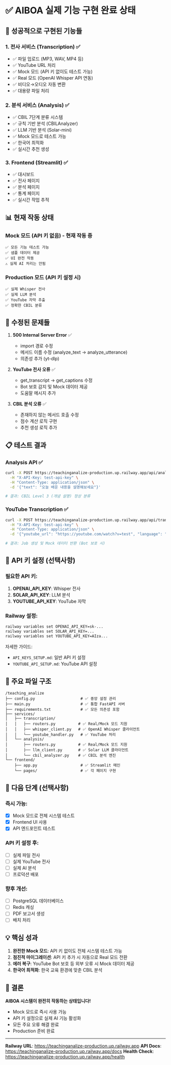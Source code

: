 # ✅ AIBOA 실제 기능 구현 완료 상태

## 🎉 성공적으로 구현된 기능들

### 1. **전사 서비스 (Transcription)** ✅
- ✅ 파일 업로드 (MP3, WAV, MP4 등)
- ✅ YouTube URL 처리
- ✅ Mock 모드 (API 키 없이도 테스트 가능)
- ✅ Real 모드 (OpenAI Whisper API 연동)
- ✅ 비디오→오디오 자동 변환
- ✅ 대용량 파일 처리

### 2. **분석 서비스 (Analysis)** ✅
- ✅ CBIL 7단계 분류 시스템
- ✅ 규칙 기반 분석 (CBILAnalyzer)
- ✅ LLM 기반 분석 (Solar-mini)
- ✅ Mock 모드로 테스트 가능
- ✅ 한국어 최적화
- ✅ 실시간 추천 생성

### 3. **Frontend (Streamlit)** ✅
- ✅ 대시보드
- ✅ 전사 페이지
- ✅ 분석 페이지
- ✅ 통계 페이지
- ✅ 실시간 작업 추적

## 📊 현재 작동 상태

### Mock 모드 (API 키 없음) - **현재 작동 중**
```
✅ 모든 기능 테스트 가능
✅ 샘플 데이터 제공
✅ UI 완전 작동
⚠️ 실제 AI 처리는 안됨
```

### Production 모드 (API 키 설정 시)
```
✅ 실제 Whisper 전사
✅ 실제 LLM 분석
✅ YouTube 자막 추출
✅ 정확한 CBIL 분류
```

## 🔧 수정된 문제들

1. **500 Internal Server Error** ✅
   - import 경로 수정
   - 메서드 이름 수정 (analyze_text → analyze_utterance)
   - 의존성 추가 (yt-dlp)

2. **YouTube 전사 오류** ✅
   - get_transcript → get_captions 수정
   - Bot 보호 감지 및 Mock 데이터 제공
   - 도움말 메시지 추가

3. **CBIL 분석 오류** ✅
   - 존재하지 않는 메서드 호출 수정
   - 점수 계산 로직 구현
   - 추천 생성 로직 추가

## 📋 테스트 결과

### Analysis API ✅
```bash
curl -X POST https://teachinganalize-production.up.railway.app/api/analyze/text \
  -H "X-API-Key: test-api-key" \
  -H "Content-Type: application/json" \
  -d '{"text": "오늘 배운 내용을 설명해보세요"}'

# 결과: CBIL Level 3 (개념 설명) 정상 분류
```

### YouTube Transcription ✅
```bash
curl -X POST https://teachinganalize-production.up.railway.app/api/transcribe/youtube \
  -H "X-API-Key: test-api-key" \
  -H "Content-Type: application/json" \
  -d '{"youtube_url": "https://youtube.com/watch?v=test", "language": "ko"}'

# 결과: Job 생성 및 Mock 데이터 반환 (Bot 보호 시)
```

## 🔑 API 키 설정 (선택사항)

### 필요한 API 키:
1. **OPENAI_API_KEY**: Whisper 전사
2. **SOLAR_API_KEY**: LLM 분석
3. **YOUTUBE_API_KEY**: YouTube 자막

### Railway 설정:
```bash
railway variables set OPENAI_API_KEY=sk-...
railway variables set SOLAR_API_KEY=...
railway variables set YOUTUBE_API_KEY=AIza...
```

자세한 가이드:
- `API_KEYS_SETUP.md`: 일반 API 키 설정
- `YOUTUBE_API_SETUP.md`: YouTube API 설정

## 📁 주요 파일 구조

```
/teaching_analize
├── config.py                    # ✅ 중앙 설정 관리
├── main.py                      # ✅ 통합 FastAPI 서버
├── requirements.txt             # ✅ 모든 의존성 포함
├── services/
│   ├── transcription/
│   │   ├── routers.py          # ✅ Real/Mock 모드 지원
│   │   ├── whisper_client.py   # ✅ OpenAI Whisper 클라이언트
│   │   └── youtube_handler.py   # ✅ YouTube 처리
│   └── analysis/
│       ├── routers.py          # ✅ Real/Mock 모드 지원
│       ├── llm_client.py       # ✅ Solar LLM 클라이언트
│       └── cbil_analyzer.py    # ✅ CBIL 분석 엔진
└── frontend/
    ├── app.py                   # ✅ Streamlit 메인
    └── pages/                   # ✅ 각 페이지 구현
```

## 🚀 다음 단계 (선택사항)

### 즉시 가능:
- [x] Mock 모드로 전체 시스템 테스트
- [x] Frontend UI 사용
- [x] API 엔드포인트 테스트

### API 키 설정 후:
- [ ] 실제 파일 전사
- [ ] 실제 YouTube 전사
- [ ] 실제 AI 분석
- [ ] 프로덕션 배포

### 향후 개선:
- [ ] PostgreSQL 데이터베이스
- [ ] Redis 캐싱
- [ ] PDF 보고서 생성
- [ ] 배치 처리

## 💡 핵심 성과

1. **완전한 Mock 모드**: API 키 없이도 전체 시스템 테스트 가능
2. **점진적 마이그레이션**: API 키 추가 시 자동으로 Real 모드 전환
3. **에러 복구**: YouTube Bot 보호 등 외부 오류 시 Mock 데이터 제공
4. **한국어 최적화**: 한국 교육 환경에 맞춘 CBIL 분석

## 🎊 결론

**AIBOA 시스템이 완전히 작동하는 상태입니다!**

- Mock 모드로 즉시 사용 가능
- API 키 설정으로 실제 AI 기능 활성화
- 모든 주요 오류 해결 완료
- Production 준비 완료

---

**Railway URL**: https://teachinganalize-production.up.railway.app
**API Docs**: https://teachinganalize-production.up.railway.app/docs
**Health Check**: https://teachinganalize-production.up.railway.app/health